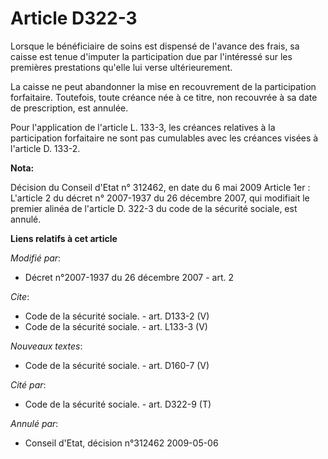 # Article D322-3

Lorsque le bénéficiaire de soins est dispensé de l'avance des frais, sa caisse est tenue d'imputer la participation due par
l'intéressé sur les premières prestations qu'elle lui verse ultérieurement. 

La caisse ne peut abandonner la mise en recouvrement de la participation forfaitaire. Toutefois, toute créance née à ce
titre, non recouvrée à sa date de prescription, est annulée. 

Pour l'application de l'article L. 133-3, les créances relatives à la participation forfaitaire ne sont pas cumulables avec
les créances visées à l'article D. 133-2.

**Nota:**

Décision du Conseil d'Etat n° 312462, en date du 6 mai 2009  Article 1er : L'article 2 du décret n° 2007-1937 du 26 décembre
2007, qui modifiait le premier alinéa de l'article D. 322-3 du code de la sécurité sociale, est annulé.

**Liens relatifs à cet article**

_Modifié par_:

  - Décret n°2007-1937 du 26 décembre 2007 - art. 2

_Cite_:

  - Code de la sécurité sociale. - art. D133-2 (V)
  - Code de la sécurité sociale. - art. L133-3 (V)

_Nouveaux textes_:

  - Code de la sécurité sociale. - art. D160-7 (V)

_Cité par_:

  - Code de la sécurité sociale. - art. D322-9 (T)

_Annulé par_:

  - Conseil d'Etat, décision n°312462 2009-05-06
